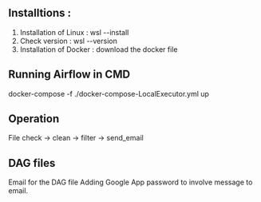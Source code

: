 ## Installtions :
1) Installation of Linux : wsl --install 
2) Check version : wsl --version
3) Installation of Docker : download the docker file

## Running Airflow in CMD
docker-compose -f ./docker-compose-LocalExecutor.yml up

## Operation 

File check -> clean -> filter -> send_email

## DAG files
Email for the DAG file
Adding Google App password to involve message to email.

